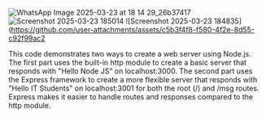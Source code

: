 ![WhatsApp Image 2025-03-23 at 18 14 29_26b37417](https://github.com/user-attachments/assets/ae41ee99-fcbb-490b-8894-3d2cacd69284)
![Screenshot 2025-03-23 185014](https://github.com/user-attachments/assets/b050f94b-31e6-4ebf-bc6f-155ec8f86808)
![Screenshot 2025-03-23 184835](https://github.com/user-attachments/assets/c5b3f4f8-f580-4f2e-8d55-c92f99ac2



This code demonstrates two ways to create a web server using Node.js. The first part uses the built-in http module to create a basic server that responds with "Hello Node JS" on localhost:3000. The second part uses the Express framework to create a more flexible server that responds with "Hello IT Students" on localhost:3001 for both the root (/) and /msg routes. Express makes it easier to handle routes and responses compared to the http module.

